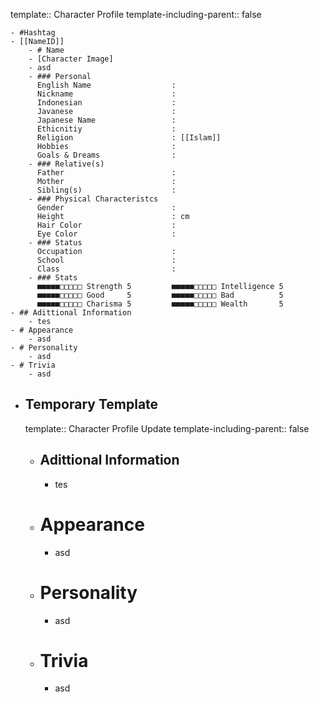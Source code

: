 template:: Character Profile
template-including-parent:: false

	- #Hashtag
	- [[NameID]]
		- # Name
		- [Character Image]
		- asd
		- ### Personal
		  English Name                  : 
		  Nickname                      : 
		  Indonesian                    : 
		  Javanese                      : 
		  Japanese Name                 : 
		  Ethicnitiy                    : 
		  Religion                      : [[Islam]]
		  Hobbies                       : 
		  Goals & Dreams                :
		- ### Relative(s)
		  Father                        : 
		  Mother                        : 
		  Sibling(s)                    :
		- ### Physical Characteristcs
		  Gender                        : 
		  Height                        : cm
		  Hair Color                    : 
		  Eye Color                     :
		- ### Status
		  Occupation                    : 
		  School                        : 
		  Class                         :
		- ### Stats
		  ■■■■■□□□□□ Strength 5         ■■■■■□□□□□ Intelligence 5
		  ■■■■■□□□□□ Good     5         ■■■■■□□□□□ Bad          5
		  ■■■■■□□□□□ Charisma 5         ■■■■■□□□□□ Wealth       5
	- ## Adittional Information
		- tes
	- # Appearance
		- asd
	- # Personality
		- asd
	- # Trivia
		- asd
- ## Temporary Template
  template:: Character Profile Update
  template-including-parent:: false
	- ## Adittional Information
		- tes
	- # Appearance
		- asd
	- # Personality
		- asd
	- # Trivia
		- asd